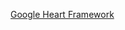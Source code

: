 [Google Heart Framework](https://docs.google.com/presentation/d/1etDIG-31aXoUpUtl8mnKJYns0FQVkzcglcj-E0hOj24/edit?usp=sharing)
